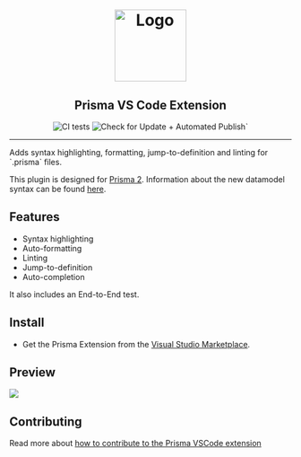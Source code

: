 <h1 align="center"><img src="./logo_white.png" alt="Logo" height="128" /></h1>
<h2 align="center">Prisma VS Code Extension</h2>

<div align="center">
  
  ![CI tests](https://img.shields.io/github/workflow/status/prisma/vscode/CI%20tests/master.svg?label=CI%20tests&logo=github)
  ![Check for Update + Automated Publish](https://img.shields.io/github/workflow/status/prisma/vscode/Check%20for%20Update%20%2B%20Automated%20Publish/master.svg?label=Check%20for%20Update%20%2B%20Automated%20Publish&logo=github)`

</div>
<hr>
Adds syntax highlighting, formatting, jump-to-definition and linting for `.prisma` files.

This plugin is designed for [Prisma 2](https://www.prisma.io/blog/announcing-prisma-2-zq1s745db8i5). Information about the new datamodel syntax can be found [here](https://github.com/prisma/prisma2/blob/master/docs/data-modeling.md).

## Features

- Syntax highlighting
- Auto-formatting
- Linting
- Jump-to-definition
- Auto-completion

It also includes an End-to-End test.

## Install

- Get the Prisma Extension from the [Visual Studio Marketplace](https://marketplace.visualstudio.com/items?itemName=Prisma.prisma).

## Preview

![](https://imgur.com/W80iRwE)

## Contributing

Read more about [how to contribute to the Prisma VSCode extension](CONTRIBUTING.md)
